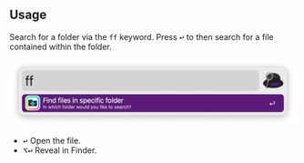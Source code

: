 ## Usage

Search for a folder via the `ff` keyword. Press <kbd>↩</kbd> to then search for a file contained within the folder.

![Dynamic File Search](images/dynamic-file-search.png)

* <kbd>↩</kbd> Open the file.
* <kbd>⌥</kbd><kbd>↩</kbd> Reveal in Finder.
